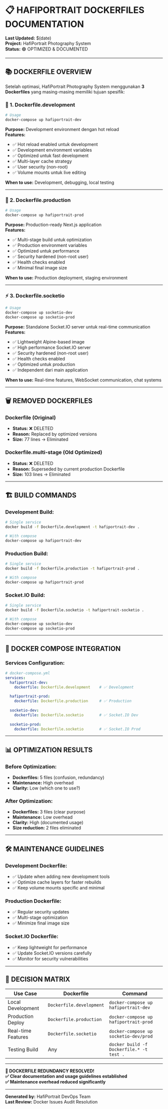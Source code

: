# 📋 **HAFIPORTRAIT DOCKERFILES DOCUMENTATION**

**Last Updated:** $(date)  
**Project:** HafiPortrait Photography System  
**Status:** 🟢 OPTIMIZED & DOCUMENTED

---

## 📚 **DOCKERFILE OVERVIEW**

Setelah optimasi, HafiPortrait Photography System menggunakan **3 Dockerfiles** yang masing-masing memiliki tujuan spesifik:

### **🔧 1. Dockerfile.development**
```bash
# Usage
docker-compose up hafiportrait-dev
```

**Purpose:** Development environment dengan hot reload  
**Features:**
- ✅ Hot reload enabled untuk development
- ✅ Development environment variables
- ✅ Optimized untuk fast development
- ✅ Multi-layer cache strategy
- ✅ User security (non-root)
- ✅ Volume mounts untuk live editing

**When to use:** Development, debugging, local testing

---

### **🚀 2. Dockerfile.production**
```bash
# Usage
docker-compose up hafiportrait-prod
```

**Purpose:** Production-ready Next.js application  
**Features:**
- ✅ Multi-stage build untuk optimization
- ✅ Production environment variables
- ✅ Optimized untuk performance
- ✅ Security hardened (non-root user)
- ✅ Health checks enabled
- ✅ Minimal final image size

**When to use:** Production deployment, staging environment

---

### **⚡ 3. Dockerfile.socketio**
```bash
# Usage
docker-compose up socketio-dev
docker-compose up socketio-prod
```

**Purpose:** Standalone Socket.IO server untuk real-time communication  
**Features:**
- ✅ Lightweight Alpine-based image
- ✅ High performance Socket.IO server
- ✅ Security hardened (non-root user)
- ✅ Health checks enabled
- ✅ Optimized untuk production
- ✅ Independent dari main application

**When to use:** Real-time features, WebSocket communication, chat systems

---

## 🗑️ **REMOVED DOCKERFILES**

### **Dockerfile (Original)**
- **Status:** ❌ DELETED
- **Reason:** Replaced by optimized versions
- **Size:** 77 lines → Eliminated

### **Dockerfile.multi-stage (Old Optimized)**
- **Status:** ❌ DELETED  
- **Reason:** Superseded by current production Dockerfile
- **Size:** 103 lines → Eliminated

---

## 🏗️ **BUILD COMMANDS**

### **Development Build:**
```bash
# Single service
docker build -f Dockerfile.development -t hafiportrait-dev .

# With compose
docker-compose up hafiportrait-dev
```

### **Production Build:**
```bash
# Single service
docker build -f Dockerfile.production -t hafiportrait-prod .

# With compose
docker-compose up hafiportrait-prod
```

### **Socket.IO Build:**
```bash
# Single service
docker build -f Dockerfile.socketio -t hafiportrait-socketio .

# With compose
docker-compose up socketio-dev
docker-compose up socketio-prod
```

---

## 🔄 **DOCKER COMPOSE INTEGRATION**

### **Services Configuration:**
```yaml
# docker-compose.yml
services:
  hafiportrait-dev:
    dockerfile: Dockerfile.development    # ✅ Development
    
  hafiportrait-prod:
    dockerfile: Dockerfile.production     # ✅ Production
    
  socketio-dev:
    dockerfile: Dockerfile.socketio       # ✅ Socket.IO Dev
    
  socketio-prod:
    dockerfile: Dockerfile.socketio       # ✅ Socket.IO Prod
```

---

## 📊 **OPTIMIZATION RESULTS**

### **Before Optimization:**
- **Dockerfiles:** 5 files (confusion, redundancy)
- **Maintenance:** High overhead
- **Clarity:** Low (which one to use?)

### **After Optimization:**
- **Dockerfiles:** 3 files (clear purpose)
- **Maintenance:** Low overhead
- **Clarity:** High (documented usage)
- **Size reduction:** 2 files eliminated

---

## 🛠️ **MAINTENANCE GUIDELINES**

### **Development Dockerfile:**
- ✅ Update when adding new development tools
- ✅ Optimize cache layers for faster rebuilds
- ✅ Keep volume mounts specific and minimal

### **Production Dockerfile:**
- ✅ Regular security updates
- ✅ Multi-stage optimization
- ✅ Minimize final image size

### **Socket.IO Dockerfile:**
- ✅ Keep lightweight for performance
- ✅ Update Socket.IO versions carefully
- ✅ Monitor for security vulnerabilities

---

## 🎯 **DECISION MATRIX**

| Use Case | Dockerfile | Command |
|----------|------------|---------|
| Local Development | `Dockerfile.development` | `docker-compose up hafiportrait-dev` |
| Production Deploy | `Dockerfile.production` | `docker-compose up hafiportrait-prod` |
| Real-time Features | `Dockerfile.socketio` | `docker-compose up socketio-dev/prod` |
| Testing Build | Any | `docker build -f Dockerfile.* -t test .` |

---

**🎉 DOCKERFILE REDUNDANCY RESOLVED!**  
**✅ Clear documentation and usage guidelines established**  
**✅ Maintenance overhead reduced significantly**

---

**Generated by:** HafiPortrait DevOps Team  
**Last Review:** Docker Issues Audit Resolution